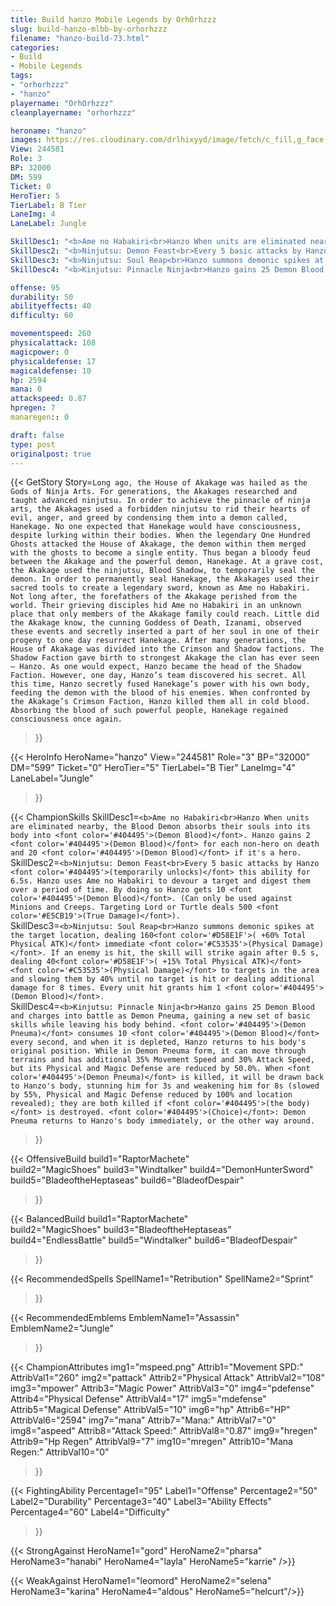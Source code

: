 ```yaml
---
title: Build hanzo Mobile Legends by OrhOrhzzz
slug: build-hanzo-mlbb-by-orhorhzzz
filename: "hanzo-build-73.html"
categories: 
- Build 
- Mobile Legends
tags: 
- "orhorhzzz"
- "hanzo"
playername: "OrhOrhzzz"
cleanplayername: "orhorhzzz"

heroname: "hanzo"
images: https://res.cloudinary.com/drlhixyyd/image/fetch/c_fill,g_face,f_auto/https://cdn2-build.mobagenie.my.id/p/images/banner/full/hanzo.jpg
View: 244581 
Role: 3 
BP: 32000
DM: 599 
Ticket: 0 
HeroTier: 5 
TierLabel: B Tier 
LaneImg: 4
LaneLabel: Jungle 

SkillDesc1: "<b>Ame no Habakiri<br>Hanzo When units are eliminated nearby, the Blood Demon absorbs their souls into its body into <font color='#404495'>(Demon Blood)</font>. Hanzo gains 2 <font color='#404495'>(Demon Blood)</font> for each non-hero on death and 20 <font color='#404495'>(Demon Blood)</font> if it's a hero."   
SkillDesc2: "<b>Ninjutsu: Demon Feast<br>Every 5 basic attacks by Hanzo <font color='#404495'>(temporarily unlocks)</font> this ability for 6.5s. Hanzo uses Ame no Habakiri to devour a target and digest them over a period of time. By doing so Hanzo gets 10 <font color='#404495'>(Demon Blood)</font>. (Can only be used against Minions and Creeps. Targeting Lord or Turtle deals 500 <font color='#E5CB19'>(True Damage)</font>)."   
SkillDesc3: "<b>Ninjutsu: Soul Reap<br>Hanzo summons demonic spikes at the target location, dealing 160<font color='#D58E1F'>( +60% Total Physical ATK)</font> immediate <font color='#C53535'>(Physical Damage)</font>. If an enemy is hit, the skill will strike again after 0.5 s, dealing 40<font color='#D58E1F'>( +15% Total Physical ATK)</font> <font color='#C53535'>(Physical Damage)</font> to targets in the area and slowing them by 40% until no target is hit or dealing additional damage for 8 times. Every unit hit grants him 1 <font color='#404495'>(Demon Blood)</font>."   
SkillDesc4: "<b>Kinjutsu: Pinnacle Ninja<br>Hanzo gains 25 Demon Blood and charges into battle as Demon Pneuma, gaining a new set of basic skills while leaving his body behind. <font color='#404495'>(Demon Pneuma)</font> consumes 10 <font color='#404495'>(Demon Blood)</font> every second, and when it is depleted, Hanzo returns to his body's original position. While in Demon Pneuma form, it can move through terrains and has additional 35% Movement Speed and 30% Attack Speed, but its Physical and Magic Defense are reduced by 50.0%. When <font color='#404495'>(Demon Pneuma)</font> is killed, it will be drawn back to Hanzo's body, stunning him for 3s and weakening him for 8s (slowed by 55%, Physical and Magic Defense reduced by 100% and location revealed); they are both killed if <font color='#404495'>(the body)</font> is destroyed. <font color='#404495'>(Choice)</font>: Demon Pneuma returns to Hanzo's body immediately, or the other way around."  

offense: 95 
durability: 50 
abilityeffects: 40 
difficulty: 60 

movementspeed: 260
physicalattack: 108
magicpower: 0
physicaldefense: 17
magicaldefense: 10
hp: 2594
mana: 0
attackspeed: 0.87
hpregen: 7
manaregen:: 0

draft: false
type: post
originalpost: true
---
```



{{< GetStory 
Story=` Long ago, the House of Akakage was hailed as the Gods of Ninja Arts. For generations, the Akakages researched and taught advanced ninjutsu. In order to achieve the pinnacle of ninja arts, the Akakages used a forbidden ninjutsu to rid their hearts of evil, anger, and greed by condensing them into a demon called, Hanekage. No one expected that Hanekage would have consciousness, despite lurking within their bodies. When the legendary One Hundred Ghosts attacked the House of Akakage, the demon within them merged with the ghosts to become a single entity. Thus began a bloody feud between the Akakage and the powerful demon, Hanekage. At a grave cost, the Akakage used the ninjutsu, Blood Shadow, to temporarily seal the demon. In order to permanently seal Hanekage, the Akakages used their sacred tools to create a legendary sword, known as Ame no Habakiri. Not long after, the forefathers of the Akakage perished from the world. Their grieving disciples hid Ame no Habakiri in an unknown place that only members of the Akakage family could reach. Little did the Akakage know, the cunning Goddess of Death, Izanami, observed these events and secretly inserted a part of her soul in one of their progeny to one day resurrect Hanekage. After many generations, the House of Akakage was divided into the Crimson and Shadow factions. The Shadow Faction gave birth to strongest Akakage the clan has ever seen — Hanzo. As one would expect, Hanzo became the head of the Shadow Faction. However, one day, Hanzo’s team discovered his secret. All this time, Hanzo secretly fused Hanekage’s power with his own body, feeding the demon with the blood of his enemies. When confronted by the Akakage’s Crimson Faction, Hanzo killed them all in cold blood. Absorbing the blood of such powerful people, Hanekage regained consciousness once again. ` 
>}}

{{< HeroInfo 
HeroName="hanzo" 
View="244581" 
Role="3" 
BP="32000" 
DM="599" 
Ticket="0" 
HeroTier="5" 
TierLabel="B Tier" 
LaneImg="4" 
LaneLabel="Jungle" 
>}}
 
{{< ChampionSkills 
SkillDesc1=`<b>Ame no Habakiri<br>Hanzo When units are eliminated nearby, the Blood Demon absorbs their souls into its body into <font color='#404495'>(Demon Blood)</font>. Hanzo gains 2 <font color='#404495'>(Demon Blood)</font> for each non-hero on death and 20 <font color='#404495'>(Demon Blood)</font> if it's a hero.`   
SkillDesc2=`<b>Ninjutsu: Demon Feast<br>Every 5 basic attacks by Hanzo <font color='#404495'>(temporarily unlocks)</font> this ability for 6.5s. Hanzo uses Ame no Habakiri to devour a target and digest them over a period of time. By doing so Hanzo gets 10 <font color='#404495'>(Demon Blood)</font>. (Can only be used against Minions and Creeps. Targeting Lord or Turtle deals 500 <font color='#E5CB19'>(True Damage)</font>).`   
SkillDesc3=`<b>Ninjutsu: Soul Reap<br>Hanzo summons demonic spikes at the target location, dealing 160<font color='#D58E1F'>( +60% Total Physical ATK)</font> immediate <font color='#C53535'>(Physical Damage)</font>. If an enemy is hit, the skill will strike again after 0.5 s, dealing 40<font color='#D58E1F'>( +15% Total Physical ATK)</font> <font color='#C53535'>(Physical Damage)</font> to targets in the area and slowing them by 40% until no target is hit or dealing additional damage for 8 times. Every unit hit grants him 1 <font color='#404495'>(Demon Blood)</font>.`   
SkillDesc4=`<b>Kinjutsu: Pinnacle Ninja<br>Hanzo gains 25 Demon Blood and charges into battle as Demon Pneuma, gaining a new set of basic skills while leaving his body behind. <font color='#404495'>(Demon Pneuma)</font> consumes 10 <font color='#404495'>(Demon Blood)</font> every second, and when it is depleted, Hanzo returns to his body's original position. While in Demon Pneuma form, it can move through terrains and has additional 35% Movement Speed and 30% Attack Speed, but its Physical and Magic Defense are reduced by 50.0%. When <font color='#404495'>(Demon Pneuma)</font> is killed, it will be drawn back to Hanzo's body, stunning him for 3s and weakening him for 8s (slowed by 55%, Physical and Magic Defense reduced by 100% and location revealed); they are both killed if <font color='#404495'>(the body)</font> is destroyed. <font color='#404495'>(Choice)</font>: Demon Pneuma returns to Hanzo's body immediately, or the other way around.`   
>}}

{{< OffensiveBuild 
build1="RaptorMachete"  
build2="MagicShoes" 
build3="Windtalker" 
build4="DemonHunterSword" 
build5="BladeoftheHeptaseas" 
build6="BladeofDespair" 
>}} 

{{< BalancedBuild 
build1="RaptorMachete"  
build2="MagicShoes" 
build3="BladeoftheHeptaseas" 
build4="EndlessBattle" 
build5="Windtalker" 
build6="BladeofDespair" 
>}}


{{< RecommendedSpells 
SpellName1="Retribution" 
SpellName2="Sprint" 
>}}  

{{< RecommendedEmblems 
EmblemName1="Assassin" 
EmblemName2="Jungle" 
>}}   


{{< ChampionAttributes
img1="mspeed.png" Attrib1="Movement SPD:" AttribVal1="260"
img2="pattack" Attrib2="Physical Attack" AttribVal2="108"
img3="mpower" Attrib3="Magic Power" AttribVal3="0"
img4="pdefense" Attrib4="Physical Defense" AttribVal4="17"
img5="mdefense" Attrib5="Magical Defense" AttribVal5="10"
img6="hp" Attrib6="HP" AttribVal6="2594"
img7="mana" Attrib7="Mana:" AttribVal7="0"
img8="aspeed" Attrib8="Attack Speed:" AttribVal8="0.87"
img9="hregen" Attrib9="Hp Regen" AttribVal9="7"
img10="mregen" Attrib10="Mana Regen:" AttribVal10="0"
>}}


{{< FightingAbility
Percentage1="95" Label1="Offense"
Percentage2="50" Label2="Durability"
Percentage3="40" Label3="Ability Effects"
Percentage4="60" Label4="Difficulty"
 >}}

{{< StrongAgainst 
HeroName1="gord"
HeroName2="pharsa"
HeroName3="hanabi"
HeroName4="layla"
HeroName5="karrie"
/>}}

{{< WeakAgainst
HeroName1="leomord"
HeroName2="selena"
HeroName3="karina"
HeroName4="aldous"
HeroName5="helcurt"/>}}
